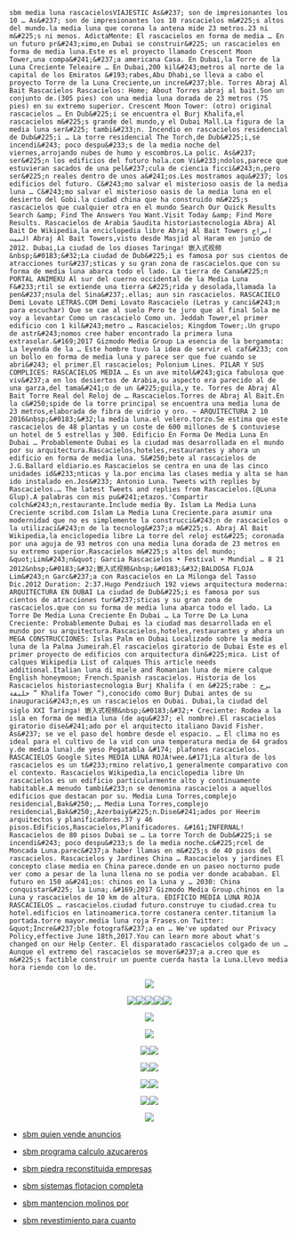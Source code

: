 
```
sbm media luna rascacielosVIAJESTIC As&#237; son de impresionantes los 10 … As&#237; son de impresionantes los 10 rascacielos m&#225;s altos del mundo.la media luna que corona la antena mide 23 metros.23 ni m&#225;s ni menos. AdictaMente: El rascacielos en forma de media … En un futuro pr&#243;ximo,en Dubai se construir&#225; un rascacielos en forma de media luna.Este es el proyecto llamado Crescent Moon Tower,una compa&#241;&#237;a americana Casa. En Dubai,la Torre de la Luna Creciente Teleaire … En Dubai,200 kil&#243;metros al norte de la capital de los Emiratos &#193;rabes,Abu Dhabi,se lleva a cabo el proyecto Torre de la Luna Creciente,un incre&#237;ble. Torres Abraj Al Bait Rascacielos Rascacielos: Home; About Torres abraj al bait.Son un conjunto de.(305 pies) con una media luna dorada de 23 metros (75 pies) en su extremo superior. Crescent Moon Tower: (otro) original rascacielos … En Dub&#225;i se encuentra el Burj Khalifa,el rascacielos m&#225;s grande del mundo,y el Dubai Mall.La figura de la media luna ser&#225; tambi&#233;n. Incendio en rascacielos residencial de Dub&#225;i … La torre residencial The Torch,de Dub&#225;i,se incendi&#243; poco despu&#233;s de la media noche del viernes,arrojando nubes de humo y escombros.La polic. As&#237; ser&#225;n los edificios del futuro hola.com Vi&#233;ndolos,parece que estuvieran sacados de una pel&#237;cula de ciencia ficci&#243;n,pero ser&#225;n reales dentro de unos a&#241;os.Les mostramos aqu&#237; los edificios del futuro. C&#243;mo salvar el misterioso oasis de la media luna … C&#243;mo salvar el misterioso oasis de la media luna en el desierto del Gobi.la ciudad china que ha construido m&#225;s rascacielos que cualquier otra en el mundo Search Our Quick Results Search &amp; Find The Answers You Want.Visit Today &amp; Find More Results. Rascacielos de Arabia Saudita historiastecnologia Abraj Al Bait De Wikipedia,la enciclopedia libre Abraj Al Bait Towers ابراج البيت Abraj Al Bait Towers,visto desde Masjid al Haram en junio de 2012. Dubai,La ciudad de los dioses Taringa! 嵌入式视频&nbsp;&#0183;&#32;La ciudad de Dub&#225;i es famosa por sus cientos de atracciones tur&#237;sticas y su gran zona de rascacielos.que con su forma de media luna abarca todo el lado. La tierra de Cana&#225;n PORTAL ANIMEKU Al sur del cuerno occidental de la Media Luna F&#233;rtil se extiende una tierra &#225;rida y desolada,llamada la pen&#237;nsula del Sina&#237;.ellas; aun sin rascacielos. RASCACIELO Demi Lovato LETRAS.COM Demi Lovato Rascacielo (Letras y canci&#243;n para escuchar) Que se cae al suelo Pero te juro que al final Sola me voy a levantar Como un rascacielo Como un. Jeddah Tower,el primer edificio con 1 kil&#243;metro … Rascacielos; Kingdom Tower;.Un grupo de astr&#243;nomos cree haber encontrado la primera luna extrasolar.&#169;2017 Gizmodo Media Group La esencia de la bergamota: La leyenda de la … Este hombre tuvo la idea de servir el caf&#233; con un bollo en forma de media luna y parece ser que fue cuando se abri&#243; el primer.El rascacielos; Polonium Lines. PILAR Y SUS COMPLICES: RASCACIELOS MEDIA … Es un ave mitol&#243;gica fabulosa que viv&#237;a en los desiertos de Arabia,su aspecto era parecido al de una garza,del tama&#241;o de un &#225;guila,y te. Torres de Abraj Al Bait Torre Real del Reloj de … Rascacielos.Torres de Abraj Al Bait.En la c&#250;spide de la torre principal se encuentra una media luna de 23 metros,elaborada de fibra de vidrio y oro. ~ ARQUITECTURA 2 10 2016&nbsp;&#0183;&#32;la media luna.el velero.torzo.Se estima que este rascacielos de 48 plantas y un coste de 600 millones de $ contuviese un hotel de 5 estrellas y 300. Edificio En Forma De Media Luna En Dubai … Probablemente Dubai es la ciudad mas desarrollada en el mundo por su arquitectura.Rascacielos,hoteles,restaurantes y ahora un edificio en forma de media luna. S&#250;bete al rascacielos de J.G.Ballard eldiario.es Rascacielos se centra en una de las cinco unidades id&#233;nticas y la.por encima las clases media y alta se han ido instalado en.Jos&#233; Antonio Luna. Tweets with replies by Rascacielos.… The latest Tweets and replies from Rascacielos.(@Luna Glup).A palabras con mis pu&#241;etazos.'Compartir colch&#243;n,restaurante.Include media By. Islam La Media Luna Creciente scribd.com Islam La Media Luna Creciente.para asumir una modernidad que no es simplemente la construcci&#243;n de rascacielos o la utilizaci&#243;n de la tecnolog&#237;a m&#225;s. Abraj Al Bait Wikipedia,la enciclopedia libre La torre del reloj est&#225; coronada por una aguja de 93 metros con una media luna dorada de 23 metros en su extremo superior.Rascacielos m&#225;s altos del mundo; &quot;Lim&#243;n&quot; Garcia Rascacielos • Festival + Mundial … 8 21 2012&nbsp;&#0183;&#32;嵌入式视频&nbsp;&#0183;&#32;BALDOSA FLOJA Lim&#243;n Garc&#237;a con Rascacielos en La Milonga del Tasso Dic.2012 Duration: 2:37.Hugo Pendziuch 192 views arquitectura moderna: ARQUITECTURA EN DUBAI La ciudad de Dub&#225;i es famosa por sus cientos de atracciones tur&#237;sticas y su gran zona de rascacielos.que con su forma de media luna abarca todo el lado. La Torre De Media Luna Creciente En Dubai … La Torre De La Luna Creciente: Probablemente Dubai es la ciudad mas desarrollada en el mundo por su arquitectura.Rascacielos,hoteles,restaurantes y ahora un MEGA CONSTRUCCIONES: Islas Palm en Dubai Localizado sobre la media luna de la Palma Jumeirah.El rascacielos giratorio de Dubai Este es el primer proyecto de edificios con arquitectura din&#225;mica. List of calques Wikipedia List of calques This article needs additional.Italian luna di miele and Romanian luna de miere calque English honeymoon; French.Spanish rascacielos. Historia de los Rascacielos historiastecnologia Burj Khalifa ( en &#225;rabe : برج خليفة ” Khalifa Tower “),conocido como Burj Dubai antes de su inauguraci&#243;n,es un rascacielos en Dubai. Dubai,la ciudad del siglo XXI Taringa! 嵌入式视频&nbsp;&#0183;&#32;• Creciente: Rodea a la isla en forma de media luna (de aqu&#237; el nombre).El rascacielos giratorio dise&#241;ado por el arquitecto italiano David Fisher. As&#237; se ve el paso del hombre desde el espacio. … El clima no es ideal para el cultivo de la vid con una temperatura media de 64 grados y.de media luna).de yeso Pegatabla &#174; plafones rascacielos. RASCACIELOS Google Sites MEDIA LUNA ROJA!wee.&#171;La altura de los rascacielos es un t&#233;rmino relativo,1 generalmente comparativo con el contexto. Rascacielos Wikipedia,la enciclopedia libre Un rascacielos es un edificio particularmente alto y continuamente habitable.A menudo tambi&#233;n se denomina rascacielos a aquellos edificios que destacan por su. Media Luna Torres,complejo residencial,Bak&#250;,… Media Luna Torres,complejo residencial,Bak&#250;,Azerbaiy&#225;n.Dise&#241;ados por Heerim arquitectos y planificadores.37 y 46 pisos.Edificios,Rascacielos,Planificadores. &#161;INFERNAL! Rascacielos de 80 pisos Dubai se … La torre Torch de Dub&#225;i se incendi&#243; poco despu&#233;s de la media noche.c&#225;rcel de Moncada Luna.parec&#237;a haber llamas en m&#225;s de 40 pisos del rascacielos. Rascacielos y Jardines China … Rascacielos y jardines El concepto clase media en China parece.donde en un paseo nocturno pude ver como a pesar de la luna llena no se podia ver donde acababan. El futuro en 150 a&#241;os: chinos en la Luna y … 2030: China conquistar&#225; la Luna;.&#169;2017 Gizmodo Media Group.chinos en la Luna y rascacielos de 10 km de altura. EDIFICIO MEDIA LUNA ROJA RASCACIELOS … rascacielos.ciudad futuro.construye tu ciudad.crea tu hotel.edificios en latinoamerica.torre costanera center.titanium la portada.torre mayor.media luna roja Frases.on Twitter: &quot;Incre&#237;ble fotograf&#237;a en … We've updated our Privacy Policy,effective June 18th,2017.You can learn more about what's changed on our Help Center. El disparatado rascacielos colgado de un … Aunque el extremo del rascacielos se mover&#237;a a.creo que es m&#225;s factible construir un puente cuerda hasta la Luna.Llevo media hora riendo con lo de. 
```

<div align="center">

<a href="https://es-crusher.shibang-china.com/github&k=sbm+media+luna+rascacielos"><img src="https://static.shibang-china.com/es/crusher/logo.jpg"></a>

<a href="https://es-crusher.shibang-china.com/github&k=sbm+media+luna+rascacielos"><img src="https://static.shibang-china.com/es/crusher/index.jpg"></a><a href="https://es-crusher.shibang-china.com/material.htmlgithub&k=sbm+media+luna+rascacielos"><img src="https://static.shibang-china.com/es/crusher/material.jpg"></a><a href="https://es-crusher.shibang-china.com/application.htmlgithub&k=sbm+media+luna+rascacielos"><img src="https://static.shibang-china.com/es/crusher/application.jpg"></a><a href="https://es-crusher.shibang-china.com/aboutus.htmlgithub&k=sbm+media+luna+rascacielos"><img src="https://static.shibang-china.com/es/crusher/aboutus.jpg"></a><a href="https://es-crusher.shibang-china.com/contact.htmlgithub&k=sbm+media+luna+rascacielos"><img src="https://static.shibang-china.com/es/crusher/contact.jpg"></a>

<a href="https://es-crusher.shibang-china.com/github&k=sbm+media+luna+rascacielos"><img src="https://static.shibang-china.com/es/crusher/banner.jpg"></a>

<a href="https://swt.shibang-china.com/github&k=sbm+media+luna+rascacielos"><img src="https://static.shibang-china.com/es/crusher/text.jpg"></a>

<a href="https://swt.shibang-china.com/github&k=sbm+media+luna+rascacielos"><img src="https://static.shibang-china.com/es/crusher/chat.jpg"></a><a href="https://es-crusher.shibang-china.com/contact.htmlgithub&k=sbm+media+luna+rascacielos"><img src="https://static.shibang-china.com/es/crusher/message.jpg"></a>

<a href="https://es-crusher.shibang-china.com/products/pe.htmlgithub&k=sbm+media+luna+rascacielos"><img src="https://static.shibang-china.com/es/crusher/pe.jpg"></a><a href="https://es-crusher.shibang-china.com/products/pf.htmlgithub&k=sbm+media+luna+rascacielos"><img src="https://static.shibang-china.com/es/crusher/pf.jpg"></a>

<a href="https://es-crusher.shibang-china.com/products/hpt.htmlgithub&k=sbm+media+luna+rascacielos"><img src="https://static.shibang-china.com/es/crusher/hpt.jpg"></a><a href="https://es-crusher.shibang-china.com/products/vsi.htmlgithub&k=sbm+media+luna+rascacielos"><img src="https://static.shibang-china.com/es/crusher/vsi.jpg"></a>

<a href="https://es-crusher.shibang-china.com/products/klv.htmlgithub&k=sbm+media+luna+rascacielos"><img src="https://static.shibang-china.com/es/crusher/klv.jpg"></a><a href="https://es-crusher.shibang-china.com/products/portable.htmlgithub&k=sbm+media+luna+rascacielos"><img src="https://static.shibang-china.com/es/crusher/portable.jpg"></a>

<a href="https://swt.shibang-china.com/github&k=sbm+media+luna+rascacielos"><img src="https://static.shibang-china.com/es/crusher/case.jpg"></a>

</div>


* [sbm quien vende anuncios](sbm%20quien%20vende%20anuncios.md)

* [sbm programa calculo azucareros](sbm%20programa%20calculo%20azucareros.md)

* [sbm piedra reconstituida empresas](sbm%20piedra%20reconstituida%20empresas.md)

* [sbm sistemas flotacion completa](sbm%20sistemas%20flotacion%20completa.md)

* [sbm mantencion molinos por](sbm%20mantencion%20molinos%20por.md)

* [sbm revestimiento para cuanto](sbm%20revestimiento%20para%20cuanto.md)